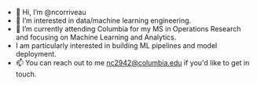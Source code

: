 - 👋 Hi, I’m @ncorriveau
- 👀 I’m interested in data/machine learning engineering. 
- 🌱 I’m currently attending Columbia for my MS in Operations Research and focusing on Machine Learning and Analytics. 
-  I am particularly interested in building ML pipelines and model deployment. 
- 📫 You can reach out to me nc2942@columbia.edu if you'd like to get in touch. 

<!---
ncorriveau/ncorriveau is a ✨ special ✨ repository because its `README.md` (this file) appears on your GitHub profile.
You can click the Preview link to take a look at your changes.
--->
